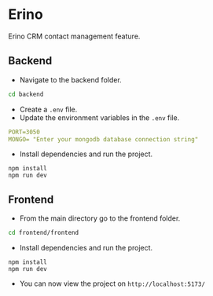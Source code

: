 # Erino
Erino CRM contact management feature.

## Backend
- Navigate to the backend folder.
```bash
cd backend
```
- Create a `.env` file.
- Update the environment variables in the `.env` file.
```YAML
PORT=3050
MONGO= "Enter your mongodb database connection string"
```
- Install dependencies and run the project.
```npm
npm install
npm run dev
```
## Frontend
- From the main directory go to the frontend folder.
```bash
cd frontend/frontend
```
- Install dependencies and run the project.
```npm
npm install
npm run dev
```
- You can now view the project on `http://localhost:5173/`
